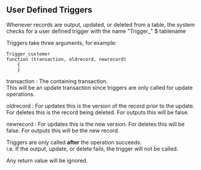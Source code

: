 ## User Defined Triggers

Whenever records are output, updated, or deleted from a table, the system checks for a user defined trigger
with the name "Trigger_" $ tablename

Triggers take three arguments, for example:

``` suneido
Trigger_customer
function (transaction, oldrecord, newrecord)
    {
    }
```
transaction
: The containing transaction.  
This will be an update transaction since triggers are only called for update operations.

oldrecord
: For updates this is the version of the record prior to the update. 
For deletes this is the record being deleted.
For outputs this will be false.

newrecord
: For updates this is the new version. 
For deletes this will be false.
For outputs this will be the new record.

Triggers are only called **after** the operation succeeds.  
i.e. If the output, update, or delete fails, the trigger will not be called.

Any return value will be ignored.